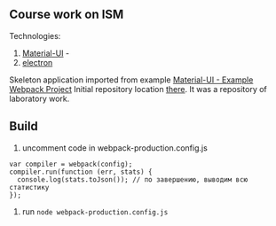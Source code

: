 ## Course work on ISM
Technologies:  
1. [Material-UI](https://github.com/callemall/material-ui) - 
1. [electron](https://github.com/atom/electron)  

Skeleton application imported from example [Material-UI - Example Webpack Project](https://github.com/callemall/material-ui/tree/master/examples/webpack-example)
Initial repository location [there](https://github.com/dmitry22/information_security_management). It was a repository of laboratory work.

## Build
1. uncomment code in webpack-production.config.js
```
var compiler = webpack(config);
compiler.run(function (err, stats) {
  console.log(stats.toJson()); // по завершению, выводим всю статистику
});
```
1. run `node webpack-production.config.js`
